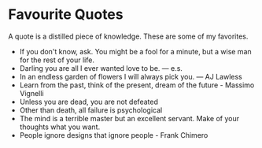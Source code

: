 # Favourite Quotes

A quote is a distilled piece of knowledge. These are some of my favorites.

* If you don't know, ask. You might be a fool for a minute, but a wise man for the rest of your life.
* Darling you are all I ever wanted love to be. — e.s.
* In an endless garden of flowers I will always pick you. — AJ Lawless
* Learn from the past, think of the present, dream of the future - Massimo Vignelli
* Unless you are dead, you are not defeated
* Other than death, all failure is psychological
* The mind is a terrible master but an excellent servant. Make of your thoughts what you want.
* People ignore designs that ignore people - Frank Chimero

